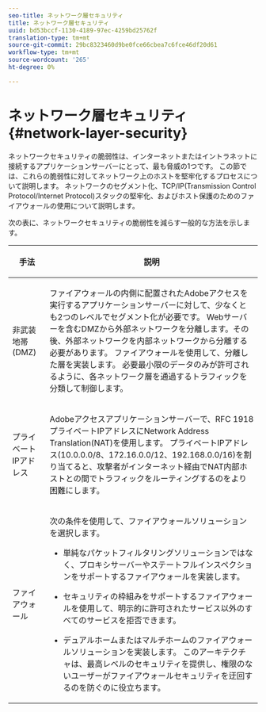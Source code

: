 ```yaml
---
seo-title: ネットワーク層セキュリティ
title: ネットワーク層セキュリティ
uuid: bd53bccf-1130-4189-97ec-4259bd25762f
translation-type: tm+mt
source-git-commit: 29bc8323460d9be0fce66cbea7c6fce46df20d61
workflow-type: tm+mt
source-wordcount: '265'
ht-degree: 0%

---
```



# ネットワーク層セキュリティ{#network-layer-security}

ネットワークセキュリティの脆弱性は、インターネットまたはイントラネットに接続するアプリケーションサーバーにとって、最も脅威の1つです。 この節では、これらの脆弱性に対してネットワーク上のホストを堅牢化するプロセスについて説明します。 ネットワークのセグメント化、TCP/IP(Transmission Control Protocol/Internet Protocol)スタックの堅牢化、およびホスト保護のためのファイアウォールの使用について説明します。

次の表に、ネットワークセキュリティの脆弱性を減らす一般的な方法を示します。

<table frame="all" colsep="1" rowsep="1" class="+ topic/table adobe-d/table " id="table-djf-lhz-n4"> 
 <thead class="- topic/thead "> 
  <tr rowsep="1" class="- topic/row "> 
   <th colname="1" class="- topic/entry entry"> <p class="- topic/p ">手法 </p> </th> 
   <th colname="2" class="- topic/entry entry"> <p class="- topic/p ">説明 </p> </th> 
  </tr> 
 </thead>
 <tbody class="- topic/tbody "> 
  <tr rowsep="1" class="- topic/row "> 
   <td colname="1" class="- topic/entry "> <p class="- topic/p ">非武装地帯(DMZ) </p> </td> 
   <td colname="2" class="- topic/entry "> <p class="- topic/p ">ファイアウォールの内側に配置されたAdobeアクセスを実行するアプリケーションサーバーに対して、少なくとも2つのレベルでセグメント化が必要です。 Webサーバーを含むDMZから外部ネットワークを分離します。その後、外部ネットワークを内部ネットワークから分離する必要があります。 ファイアウォールを使用して、分離した層を実装します。 必要最小限のデータのみが許可されるように、各ネットワーク層を通過するトラフィックを分類して制御します。 </p> </td> 
  </tr> 
  <tr rowsep="1" class="- topic/row "> 
   <td colname="1" class="- topic/entry "> <p class="- topic/p ">プライベートIPアドレス </p> </td> 
   <td colname="2" class="- topic/entry "> <p class="- topic/p ">Adobeアクセスアプリケーションサーバーで、RFC 1918プライベートIPアドレスにNetwork Address Translation(NAT)を使用します。 プライベートIPアドレス(10.0.0.0/8、172.16.0.0/12、192.168.0.0/16)を割り当てると、攻撃者がインターネット経由でNAT内部ホストとの間でトラフィックをルーティングするのをより困難にします。 </p> </td> 
  </tr> 
  <tr rowsep="0" class="- topic/row "> 
   <td colname="1" class="- topic/entry "> <p class="- topic/p ">ファイアウォール </p> </td> 
   <td colname="2" class="- topic/entry "> <p class="- topic/p ">次の条件を使用して、ファイアウォールソリューションを選択します。 </p> <p class="- topic/p "> 
     <ul class="- topic/ul " id="ul-wjf-lhz-n4"> 
      <li class="- topic/li " id="li-8031632160F44037B092988183139202"> <p class="- topic/p ">単純なパケットフィルタリングソリューションではなく、プロキシサーバーやステートフルインスペクションをサポートするファイアウォールを実装します。 </p> </li> 
      <li class="- topic/li " id="li-B65CBB92113E4503B79EB194C34FCA50"> <p class="- topic/p ">セキュリティの枠組みをサポートするファイアウォールを使用して、明示的に許可されたサービス以外のすべてのサービスを拒否できます。 </p> </li> 
      <li class="- topic/li " id="li-5CE4C7B65D84410DB4BE966FD8922993"> <p class="- topic/p ">デュアルホームまたはマルチホームのファイアウォールソリューションを実装します。 このアーキテクチャは、最高レベルのセキュリティを提供し、権限のないユーザーがファイアウォールセキュリティを迂回するのを防ぐのに役立ちます。 </p> </li> 
     </ul> </p> </td> 
  </tr> 
 </tbody> 
</table>

